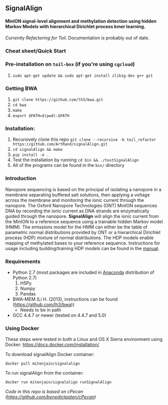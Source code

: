 ## SignalAlign

#### MinION signal-level alignment and methylation detection using hidden Markov Models with hierarchical Dirichlet process kmer learning.
_Currently Refactoring for Toil_. Documentation is probably out of date.

### Cheat sheet/Quick Start

### Pre-installation on `toil-box` (if you're using `cgcloud`)
1. `sudo apt-get update && sudo apt-get install zlib1g-dev g++ git`

### Getting BWA
1. `git clone https://github.com/lh3/bwa.git`
2. `cd bwa`
3. `make`
4. `export $PATH=$(pwd):$PATH`

### Installation:
1. Recursively clone this repo `git clone --recursive -b toil_refactor https://github.com/ArtRand/signalAlign.git`
2. `cd signalAlign && make`
3. `pip install -e .`
4. Test the installation by running `cd bin && ./testSignalAlign`
5. All of the programs can be found in the `bin/` directory

### Introduction
Nanopore sequencing is based on the principal of isolating a nanopore in a membrane separating buffered salt solutions, then applying a voltage across the membrane and monitoring the ionic current through the nanopore. The Oxford Nanopore Technologies (ONT) MinION sequences DNA by recording the ionic current as DNA strands are enzymatically guided through the nanopore. **SignalAlign** will align the ionic current from the MinION to a reference sequence using a trainable hidden Markov model (HMM). The emissions model for the HMM can either be the table of parametric normal distributions provided by ONT or a hierarchical Dirichlet process (HDP) mixture of normal distributions. The HDP models enable mapping of methylated bases to your reference sequence. Instructions for usage including building/training HDP models can be found in the [manual](https://github.com/ArtRand/signalAlign/blob/master/Manual.md).

### Requirements
* Python 2.7 (most packages are included in [Anaconda](https://www.continuum.io/downloads) distribution of Python 2.7)
    1. H5Py
    2. Numpy
    3. Pandas
* BWA-MEM (Li H. (2013), instructions can be found (https://github.com/lh3/bwa))
    * Needs to be in path
* GCC 4.4.7 or newer (tested on 4.4.7 and 5.0)


### Using Docker
These steps were tested in both a Linux and OS X Sierra environment using Docker: 
https://docs.docker.com/installation/

To download signalAlign Docker container:
    
    docker pull mitenjain/signalalign

To run signalAlign from the container:

    docker run mitenjain/signalalign runSignalAlign

*Code in this repo is based on cPecan (https://github.com/benedictpaten/cPecan)*
